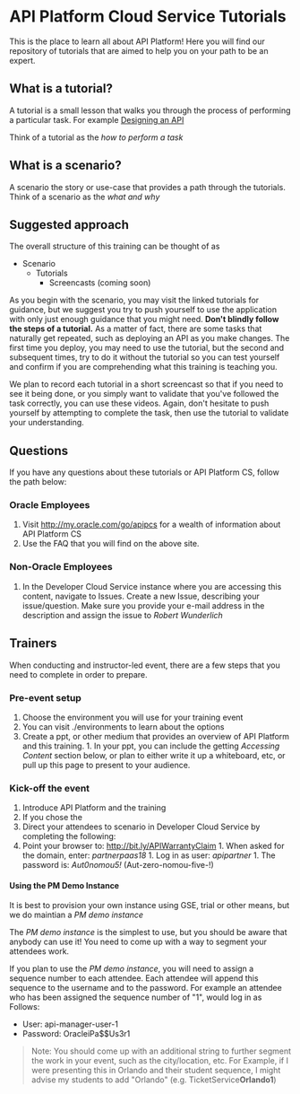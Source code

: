 # API Platform Cloud Service Tutorials
This is the place to learn all about API Platform!  Here you will find our repository of tutorials that are aimed to help you on your path to be an expert.  

## What is a tutorial?
A tutorial is a small lesson that walks you through the process of performing a particular task.  For example [Designing an API](./tutorials/design/design_api)  

Think of a tutorial as the *how to perform a task*

## What is a scenario?
A scenario the story or use-case that provides a path through the tutorials.  Think of a scenario as the *what and why*

## Suggested approach
The overall structure of this training can be thought of as

- Scenario
  - Tutorials
    - Screencasts (coming soon)

As you begin with the scenario, you may visit the linked tutorials for guidance, but we suggest you try to push yourself to use the application with only just enough guidance that you might need.  **Don't blindly follow the steps of a tutorial.**  As a matter of fact, there are some tasks that naturally get repeated, such as deploying an API as you make changes.  The first time you deploy, you may need to use the tutorial, but the second and subsequent times, try to do it without the tutorial so you can test yourself and confirm if you are comprehending what this training is teaching you.

We plan to record each tutorial in a short screencast so that if you need to see it being done, or you simply want to validate that you've followed the task correctly, you can use these videos.  Again, don't hesitate to push yourself by attempting to complete the task, then use the tutorial to validate your understanding.

## Questions
If you have any questions about these tutorials or API Platform CS, follow the path below:

### Oracle Employees
1. Visit http://my.oracle.com/go/apipcs for a wealth of information about API Platform CS
1. Use the FAQ that you will find on the above site.

### Non-Oracle Employees
1. In the Developer Cloud Service instance where you are accessing this content, navigate to Issues.  Create a new Issue, describing your issue/question.  Make sure you provide your e-mail address in the description and assign the issue to *Robert Wunderlich*

## Trainers
When conducting and instructor-led event, there are a few steps that you need to complete in order to prepare.

### Pre-event setup
1. Choose the environment you will use for your training event
  1. You can visit ./environments to learn about the options
  1. Create a ppt, or other medium that provides an overview of API Platform and this training.
    1. In your ppt, you can include the getting *Accessing Content* section below, or plan to either write it up a whiteboard, etc, or pull up this page to present to your audience.
  
### Kick-off the event
1. Introduce API Platform and the training
1. If you chose the 
1. Direct your attendees to scenario in Developer Cloud Service by completing the following:
  1. Point your browser to: http://bit.ly/APIWarrantyClaim
    1. When asked for the domain, enter: *partnerpaas18*
    1. Log in as user: *apipartner*
    1. The password is: *Aut0nomou5!* (Aut-zero-nomou-five-!)

#### Using the PM Demo Instance
It is best to provision your own instance using GSE, trial or other means, but we do maintian a *PM demo instance*

The *PM demo instance* is the simplest to use, but you should be aware that anybody can use it!  You need to come up with a way to segment your attendees work.

If you plan to use the *PM demo instance*, you will need to assign a sequence number to each attendee.  Each attendee will append this sequence to the username and to the password.  For example an attendee who has been assigned the sequence number of "1",  would log in as Follows:
- User: api-manager-user-1
- Password: OracleiPa$$Us3r1

> Note: You should come up with an additional string to further segment the work in your event, such as the city/location, etc.  For Example, if I were presenting this in Orlando and their student sequence, I might advise my students to add "Orlando" (e.g. TicketService**Orlando1**)
